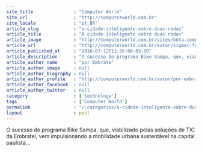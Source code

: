 ```yaml
---
site_title               : "Computer World"
site_url                 : "http://computerworld.com.br"
site_locale              : "pt_BR"
article_slug             : "a-cidade-inteligente-sobre-duas-rodas"
article_title            : "A cidade inteligente sobre duas rodas"
article_image            : "http://computerworld.com.br/sites/beta.computerworld.com.br/files/news_articles/bike-sampa.jpg"
article_url              : "http://computerworld.com.br/autor/sigmar-frota"
article_published_at     : "2016-07-12T11:26:00-03:00"
article_description      : "O sucesso do programa Bike Sampa, que, viabilizado pelas soluções de TIC da Embratel, vem impulsionando a mobilidade urbana sustentável na capital paulista..."
article_author_name      : "por Embrate"
article_author_image     : null
article_author_biography : null
article_author_profile   : "http://computerworld.com.br/autor/por-embratel"
article_author_facebook  : null
article_author_twitter   : null
category                 : ['technology']
tags                     : ['Computer World']
permalink                : "/:categories/a-cidade-inteligente-sobre-duas-rodas/"
layout                   : post
---
```


O sucesso do programa Bike Sampa, que, viabilizado pelas soluções de TIC da Embratel, vem impulsionando a mobilidade urbana sustentável na capital paulista...
